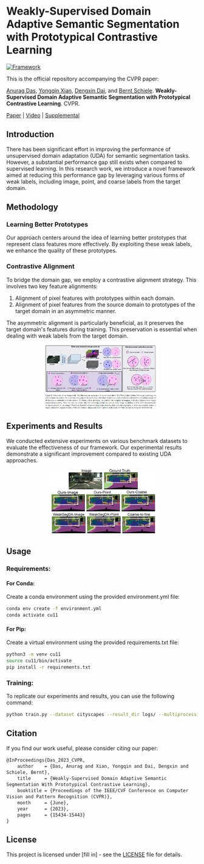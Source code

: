 # Weakly-Supervised Domain Adaptive Semantic Segmentation with Prototypical Contrastive Learning
[![Framework](https://img.shields.io/badge/PyTorch-%23EE4C2C.svg?&logo=PyTorch&logoColor=white)](https://pytorch.org/)


This is the official repository accompanying the CVPR paper:

[Anurag Das](https://anurag-198.github.io/), [Yongqin Xian](https://xianyongqin.github.io/), [Dengxin Dai](https://vas.mpi-inf.mpg.de/dengxin/), and [Bernt Schiele](https://scholar.google.com/citations?user=z76PBfYAAAAJ&hl=en). **Weakly-Supervised Domain Adaptive Semantic Segmentation with Prototypical Contrastive Learning**. CVPR.

[Paper](https://openaccess.thecvf.com/content/CVPR2023/papers/Das_Weakly-Supervised_Domain_Adaptive_Semantic_Segmentation_With_Prototypical_Contrastive_Learning_CVPR_2023_paper.pdf) | [Video](https://www.youtube.com/watch?v=Arg8p0Zrf9A) | [Supplemental](https://openaccess.thecvf.com/content/CVPR2023/supplemental/Das_Weakly-Supervised_Domain_Adaptive_CVPR_2023_supplemental.pdf)


## Introduction

There has been significant effort in improving the performance of unsupervised domain adaptation (UDA) for semantic segmentation tasks. However, a substantial performance gap still exists when compared to supervised learning. In this research work, we introduce a novel framework aimed at reducing this performance gap by leveraging various forms of weak labels, including image, point, and coarse labels from the target domain.

## Methodology

### Learning Better Prototypes

Our approach centers around the idea of learning better prototypes that represent class features more effectively. By exploiting these weak labels, we enhance the quality of these prototypes.

### Contrastive Alignment

To bridge the domain gap, we employ a contrastive alignment strategy. This involves two key feature alignments:
1. Alignment of pixel features with prototypes within each domain.
2. Alignment of pixel features from the source domain to prototypes of the target domain in an asymmetric manner.

The asymmetric alignment is particularly beneficial, as it preserves the target domain's features during training. This preservation is essential when dealing with weak labels from the target domain.

<div align="center" style="display: flex; justify-content: center; align-items:center; align-content:center; width: 100%;">
    <div><img width="60%" src="docs/static/img/image.png"/></div>
</div>


## Experiments and Results

We conducted extensive experiments on various benchmark datasets to evaluate the effectiveness of our framework. Our experimental results demonstrate a significant improvement compared to existing UDA approaches.

<div align="center" style="display: flex; justify-content: center; align-items:center; align-content:center; width: 100%;">
    <div><img width="60%" src="docs/static/img/comparision.png"/></div>
</div>

## Usage

### Requirements:

#### For Conda:
Create a conda environment using the provided environment.yml file:

```bash
conda env create -f environment.yml
conda activate cu11
```
#### For Pip:
Create a virtual environment using the provided requirements.txt file:

```bash
python3 -m venv cu11
source cu11/bin/activate
pip install -r requirements.txt
```

### Training:

To replicate our experiments and results, you can use the following command:

```bash
python train.py --dataset cityscapes --result_dir logs/ --multiprocessing_distributed  --use_contrast  --bn_buffer --weak_label coarse --use_wl --imloss --improto
```

## Citation

If you find our work useful, please consider citing our paper:

```
@InProceedings{Das_2023_CVPR,
    author    = {Das, Anurag and Xian, Yongqin and Dai, Dengxin and Schiele, Bernt},
    title     = {Weakly-Supervised Domain Adaptive Semantic Segmentation With Prototypical Contrastive Learning},
    booktitle = {Proceedings of the IEEE/CVF Conference on Computer Vision and Pattern Recognition (CVPR)},
    month     = {June},
    year      = {2023},
    pages     = {15434-15443}
}
```

## License

This project is licensed under [fill in] - see the [LICENSE](LICENSE) file for details.
